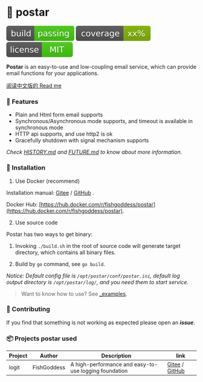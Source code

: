 # 📝 postar

[![build](_icons/build.svg)](_icons/build.svg)
[![coverage](_icons/coverage.svg)](_icons/coverage.svg)
[![license](_icons/license.svg)](https://opensource.org/licenses/MIT)

**Postar** is an easy-to-use and low-coupling email service, which can provide email functions for your applications.

[阅读中文版的 Read me](./README.md)

### 🥇 Features

* Plain and Html form email supports
* Synchronous/Asynchronous mode supports, and timeout is available in synchronous mode
* HTTP api supports, and use http2 is ok
* Gracefully shutdown with signal mechanism supports

_Check [HISTORY.md](./HISTORY.md) and [FUTURE.md](./FUTURE.md) to know about more information._

### 🚀 Installation

1. Use Docker (recommend)

Installation manual: [Gitee](https://gitee.com/avino-plan/postar-docker) / [GitHub](https://github.com/avino-plan/postar-docker) .

Docker Hub: [https://hub.docker.com/r/fishgoddess/postar](https://hub.docker.com/r/fishgoddess/postar).

2. Use source code

Postar has two ways to get binary:

1. Invoking `./build.sh` in the root of source code will generate target directory, which contains all binary files.

2. Build by `go` command, see `go build`.

_Notice: Default config file is `/opt/postar/conf/postar.ini`, default log output directory is `/opt/postar/log/`, and you need them to start service._

> Want to know how to use? See [_examples](_examples).

### 👥 Contributing

If you find that something is not working as expected please open an _**issue**_.

### 📦 Projects postar used

| Project | Author      | Description                                           | link                                                                                          |
|---------|-------------|-------------------------------------------------------|-----------------------------------------------------------------------------------------------|
| logit   | FishGoddess | A high-performance and easy-to-use logging foundation | [Gitee](https://gitee.com/FishGoddess/logit) / [GitHub](https://github.com/FishGoddess/logit) |
